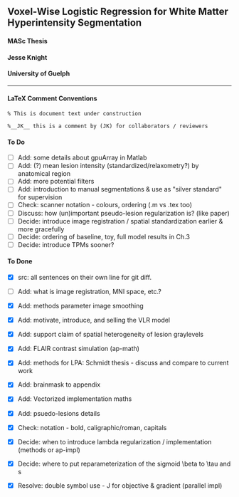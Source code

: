 ## Voxel-Wise Logistic Regression for White Matter Hyperintensity Segmentation
#### MASc Thesis
#### Jesse Knight
#### University of Guelph

---

#### LaTeX Comment Conventions

`% This is document text under construction`

`%__JK__ this is a comment by (JK) for collaborators / reviewers`


#### To Do
- [ ] Add: some details about gpuArray in Matlab
- [ ] Add: (?) mean lesion intensity (standardized/relaxometry?) by anatomical region
- [ ] Add: more potential filters
- [ ] Add: introduction to manual segmentations & use as "silver standard" for supervision
- [ ] Check: scanner notation - colours, ordering (.m vs .tex too)
- [ ] Discuss: how (un)important pseudo-lesion regularization is? (like paper)
- [ ] Decide: introduce image registration / spatial standardization earlier & more gracefully
- [ ] Decide: ordering of baseline, toy, full model results in Ch.3
- [ ] Decide: introduce TPMs sooner?

#### To Done
- [x] src: all sentences on their own line for git diff.
- [ ] Add: what is image registration, MNI space, etc.?
- [x] Add: methods parameter image smoothing
- [x] Add: motivate, introduce, and selling the VLR model
- [x] Add: support claim of spatial heterogeneity of lesion graylevels
- [x] Add: FLAIR contrast simulation (ap-math)
- [x] Add: methods for LPA: Schmidt thesis - discuss and compare to current work
- [x] Add: brainmask to appendix
- [x] Add: Vectorized implementation maths
- [x] Add: psuedo-lesions details
- [x] Check: notation - bold, caligraphic/roman, capitals
- [x] Decide: when to introduce lambda regularization / implementation (methods or ap-impl)
- [x] Decide: where to put reparameterization of the sigmoid \beta to \tau and s
- [x] Resolve: double symbol use - J for objective & gradient (parallel impl)


